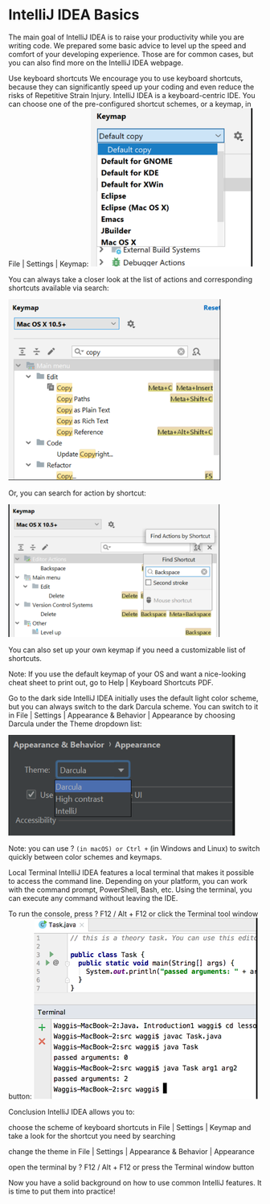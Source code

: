 # IntelliJ IDEA Basics

The main goal of IntelliJ IDEA is to raise your productivity while you are writing code. We prepared some basic advice to level up the speed and comfort of your developing experience. Those are for common cases, but you can also find more on the IntelliJ IDEA webpage.

Use keyboard shortcuts
We encourage you to use keyboard shortcuts, because they can significantly speed up your coding and even reduce the risks of Repetitive Strain Injury. IntelliJ IDEA is a keyboard-centric IDE. You can choose one of the pre-configured shortcut schemes, or a keymap, in File | Settings | Keymap:
![img.png](img.png)

You can always take a closer look at the list of actions and corresponding shortcuts available via search:

![img_1.png](img_1.png)

Or, you can search for action by shortcut:

![img_2.png](img_2.png)

You can also set up your own keymap if you need a customizable list of shortcuts.

Note: If you use the default keymap of your OS and want a nice-looking cheat sheet to print out, go to Help | Keyboard Shortcuts PDF.

Go to the dark side
IntelliJ IDEA initially uses the default light color scheme, but you can always switch to the dark Darcula scheme. You can switch to it in File | Settings | Appearance & Behavior | Appearance by choosing Darcula under the Theme dropdown list:

![img_3.png](img_3.png)

Note: you can use ? ` (in macOS) or Ctrl + ` (in Windows and Linux) to switch quickly between color schemes and keymaps.

Local Terminal
IntelliJ IDEA features a local terminal that makes it possible to access the command line. Depending on your platform, you can work with the command prompt, PowerShell, Bash, etc. Using the terminal, you can execute any command without leaving the IDE.

To run the console, press ? F12 / Alt + F12 or click the Terminal tool window button:
![img_4.png](img_4.png)

Conclusion
IntelliJ IDEA allows you to:

choose the scheme of keyboard shortcuts in File | Settings | Keymap and take a look for the shortcut you need by searching

change the theme in File | Settings | Appearance & Behavior | Appearance

open the terminal by ? F12 / Alt + F12 or press the Terminal window button

Now you have a solid background on how to use common IntelliJ features. It is time to put them into practice!
